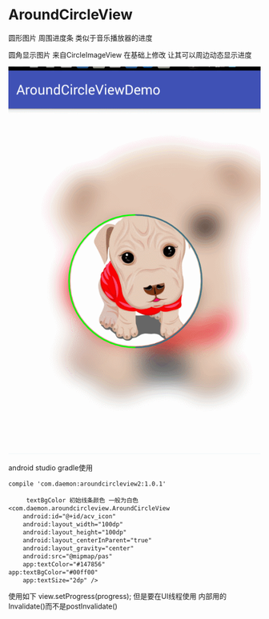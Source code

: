# AroundCircleView
圆形图片 周围进度条 类似于音乐播放器的进度

 圆角显示图片  来自CircleImageView
 在基础上修改 让其可以周边动态显示进度

![](https://github.com/Daemon1993/AroundCircleView/blob/master/GIF.gif)


android studio gradle使用

    compile 'com.daemon:aroundcircleview2:1.0.1'
 
         textBgColor 初始线条颜色 一般为白色
	<com.daemon.aroundcircleview.AroundCircleView
        android:id="@+id/acv_icon"
        android:layout_width="100dp"
        android:layout_height="100dp"
        android:layout_centerInParent="true"
        android:layout_gravity="center"
        android:src="@mipmap/pas"
        app:textColor="#147856"
	app:textBgColor="#00ff00"
        app:textSize="2dp" />
        
使用如下
view.setProgress(progress);
但是要在UI线程使用 内部用的Invalidate()而不是postInvalidate()  

